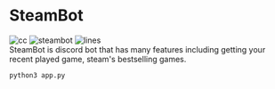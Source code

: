 # SteamBot
![cc](https://badgen.net/lgtm/langs/g/startergate/SteamBot) ![steambot](https://badgen.net/lgtm/grade/g/startergate/SteamBot) ![lines](https://badgen.net/lgtm/lines/g/startergate/SteamBot) \
SteamBot is discord bot that has many features including getting your recent played game, steam's bestselling games.

```sh
python3 app.py
```
